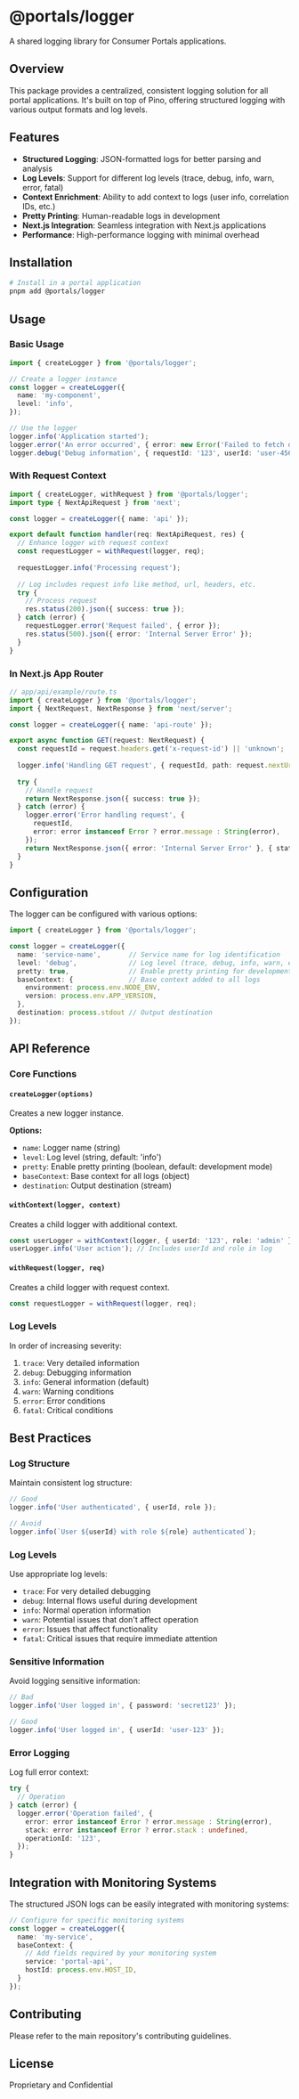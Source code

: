 # @portals/logger

A shared logging library for Consumer Portals applications.

## Overview

This package provides a centralized, consistent logging solution for all portal applications. It's built on top of Pino, offering structured logging with various output formats and log levels.

## Features

- **Structured Logging**: JSON-formatted logs for better parsing and analysis
- **Log Levels**: Support for different log levels (trace, debug, info, warn, error, fatal)
- **Context Enrichment**: Ability to add context to logs (user info, correlation IDs, etc.)
- **Pretty Printing**: Human-readable logs in development
- **Next.js Integration**: Seamless integration with Next.js applications
- **Performance**: High-performance logging with minimal overhead

## Installation

```bash
# Install in a portal application
pnpm add @portals/logger
```

## Usage

### Basic Usage

```typescript
import { createLogger } from '@portals/logger';

// Create a logger instance
const logger = createLogger({
  name: 'my-component',
  level: 'info',
});

// Use the logger
logger.info('Application started');
logger.error('An error occurred', { error: new Error('Failed to fetch data') });
logger.debug('Debug information', { requestId: '123', userId: 'user-456' });
```

### With Request Context

```typescript
import { createLogger, withRequest } from '@portals/logger';
import type { NextApiRequest } from 'next';

const logger = createLogger({ name: 'api' });

export default function handler(req: NextApiRequest, res) {
  // Enhance logger with request context
  const requestLogger = withRequest(logger, req);
  
  requestLogger.info('Processing request');
  
  // Log includes request info like method, url, headers, etc.
  try {
    // Process request
    res.status(200).json({ success: true });
  } catch (error) {
    requestLogger.error('Request failed', { error });
    res.status(500).json({ error: 'Internal Server Error' });
  }
}
```

### In Next.js App Router

```typescript
// app/api/example/route.ts
import { createLogger } from '@portals/logger';
import { NextRequest, NextResponse } from 'next/server';

const logger = createLogger({ name: 'api-route' });

export async function GET(request: NextRequest) {
  const requestId = request.headers.get('x-request-id') || 'unknown';
  
  logger.info('Handling GET request', { requestId, path: request.nextUrl.pathname });
  
  try {
    // Handle request
    return NextResponse.json({ success: true });
  } catch (error) {
    logger.error('Error handling request', { 
      requestId,
      error: error instanceof Error ? error.message : String(error),
    });
    return NextResponse.json({ error: 'Internal Server Error' }, { status: 500 });
  }
}
```

## Configuration

The logger can be configured with various options:

```typescript
import { createLogger } from '@portals/logger';

const logger = createLogger({
  name: 'service-name',       // Service name for log identification
  level: 'debug',             // Log level (trace, debug, info, warn, error, fatal)
  pretty: true,               // Enable pretty printing for development
  baseContext: {              // Base context added to all logs
    environment: process.env.NODE_ENV,
    version: process.env.APP_VERSION,
  },
  destination: process.stdout // Output destination
});
```

## API Reference

### Core Functions

#### `createLogger(options)`

Creates a new logger instance.

**Options:**

- `name`: Logger name (string)
- `level`: Log level (string, default: 'info')
- `pretty`: Enable pretty printing (boolean, default: development mode)
- `baseContext`: Base context for all logs (object)
- `destination`: Output destination (stream)

#### `withContext(logger, context)`

Creates a child logger with additional context.

```typescript
const userLogger = withContext(logger, { userId: '123', role: 'admin' });
userLogger.info('User action'); // Includes userId and role in log
```

#### `withRequest(logger, req)`

Creates a child logger with request context.

```typescript
const requestLogger = withRequest(logger, req);
```

### Log Levels

In order of increasing severity:

1. `trace`: Very detailed information
2. `debug`: Debugging information
3. `info`: General information (default)
4. `warn`: Warning conditions
5. `error`: Error conditions
6. `fatal`: Critical conditions

## Best Practices

### Log Structure

Maintain consistent log structure:

```typescript
// Good
logger.info('User authenticated', { userId, role });

// Avoid
logger.info(`User ${userId} with role ${role} authenticated`);
```

### Log Levels

Use appropriate log levels:

- `trace`: For very detailed debugging
- `debug`: Internal flows useful during development
- `info`: Normal operation information
- `warn`: Potential issues that don't affect operation
- `error`: Issues that affect functionality
- `fatal`: Critical issues that require immediate attention

### Sensitive Information

Avoid logging sensitive information:

```typescript
// Bad
logger.info('User logged in', { password: 'secret123' });

// Good
logger.info('User logged in', { userId: 'user-123' });
```

### Error Logging

Log full error context:

```typescript
try {
  // Operation
} catch (error) {
  logger.error('Operation failed', { 
    error: error instanceof Error ? error.message : String(error),
    stack: error instanceof Error ? error.stack : undefined,
    operationId: '123',
  });
}
```

## Integration with Monitoring Systems

The structured JSON logs can be easily integrated with monitoring systems:

```typescript
// Configure for specific monitoring systems
const logger = createLogger({
  name: 'my-service',
  baseContext: {
    // Add fields required by your monitoring system
    service: 'portal-api',
    hostId: process.env.HOST_ID,
  }
});
```

## Contributing

Please refer to the main repository's contributing guidelines.

## License

Proprietary and Confidential 